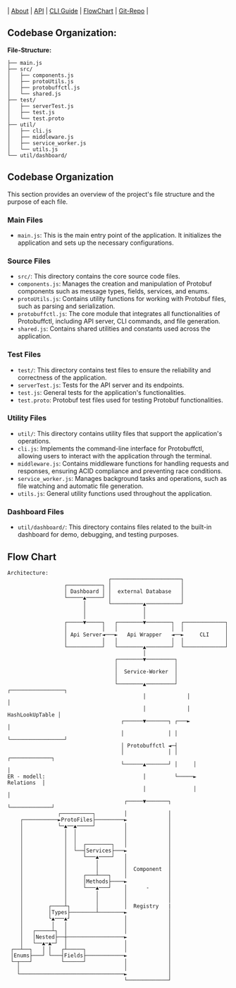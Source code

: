 
 | [About](https://ji-podhead.github.io/protobuffctl/) | [API](https://ji-podhead.github.io/protobuffctl/API) | [CLI Guide](https://ji-podhead.github.io/protobuffctl/guides) | [FlowChart](https://ji-podhead.github.io/protobuffctl/architecture) | [Git-Repo](https://github.com/ji-podhead/protobuffctl) |
 
## Codebase Organization:
**File-Structure:**
```
├── main.js
├── src/
│   ├── components.js
│   ├── protoUtils.js
│   ├── protobuffctl.js
│   └── shared.js
├── test/
│   ├── serverTest.js
│   ├── test.js
│   └── test.proto
├── util/
│   ├── cli.js
│   ├── middleware.js
│   ├── service_worker.js
│   └── utils.js
└── util/dashboard/
```
## Codebase Organization

This section provides an overview of the project's file structure and the purpose of each file.

### Main Files

- `main.js`: This is the main entry point of the application. It initializes the application and sets up the necessary configurations.

### Source Files

- `src/`: This directory contains the core source code files.
 - `components.js`: Manages the creation and manipulation of Protobuf components such as message types, fields, services, and enums.
 - `protoUtils.js`: Contains utility functions for working with Protobuf files, such as parsing and serialization.
 - `protobuffctl.js`: The core module that integrates all functionalities of Protobuffctl, including API server, CLI commands, and file generation.
 - `shared.js`: Contains shared utilities and constants used across the application.

### Test Files

- `test/`: This directory contains test files to ensure the reliability and correctness of the application.
 - `serverTest.js`: Tests for the API server and its endpoints.
 - `test.js`: General tests for the application's functionalities.
 - `test.proto`: Protobuf test files used for testing Protobuf functionalities.

### Utility Files

- `util/`: This directory contains utility files that support the application's operations.
 - `cli.js`: Implements the command-line interface for Protobuffctl, allowing users to interact with the application through the terminal.
 - `middleware.js`: Contains middleware functions for handling requests and responses, ensuring ACID compliance and preventing race conditions.
 - `service_worker.js`: Manages background tasks and operations, such as file watching and automatic file generation.
 - `utils.js`: General utility functions used throughout the application.

### Dashboard Files

- `util/dashboard/`: This directory contains files related to the built-in dashboard for demo, debugging, and testing purposes.

## Flow Chart
```
Architecture:                                                                
                                ┌──────────────────────┐                    
                  ┌───────────┐ │                      │                    
                  │ Dashboard │ │  external Database   │                    
                  └─────▲─────┘ │                      │                    
                        │       └──────────▲───────────┘                    
                        │                  │                                
                        │                  │                                
                  ┌─────▼─────┐   ┌────────▼────────┐  ┌─────────────┐      
                  │           │   │                 │  │             │      
                  │ Api Server◄───►   Api Wrapper   ◄──►     CLI     │      
                  │           │   │                 │  │             │      
                  └───────────┘   └────────▲────────┘  └─────────────┘      
                                           │                                
                                  ┌────────▼─────────┐                      
                                  │                  │                      
                                  │  Service-Worker  │                      
                                  │                  │                      
                                  └────────▲─────────┘   ┌─────────────────┐
                                           │             │                 │
                                           │             │ HashLookUpTable │
                                    ┌──────▼───────┐ ┌───►                 │
                                    │              │ │   └─────────────────┘
                                    │ Protobuffctl ◄─┤                      
                                    │              │ │     ┌─────────────┐  
                                    └──────▲───────┘ │     │             │  
ER - modell:                               │         └─────►  Relations  │  
                                           │               │             │  
                                     ┌─────▼───────┐       └─────────────┘  
                ┌──────────┐         │             │                        
    ┌───────────►ProtoFiles├─────────►             │                        
    │           └─▲──▲─────┘         │             │                        
    │             │  │               │             │                        
    │             │  │               │             │                        
    │             │  │  ┌────────┐   │             │                        
    │             │  └──┤Services├───►             │                        
    │             │     └───▲────┘   │             │                        
    │             │         │        │             │                        
    │             │         │        │  Component  │                        
    │             │     ┌───┴───┐    │             │                        
    │             │     │Methods├────►             │                        
    │             │     └───▲───┘    │      -      │                        
    │             │         │        │             │                        
    │             │         │        │             │                        
    │        ┌────┴┐        │        │  Registry   |                       
    │        │Types├────────┴────────►             │                        
    │        └▲───▲┘                 │             │                        
    │         │   │                  │             │                        
    │   ┌─────┴┐  │                  │             │                        
    │   │Nested├──┼──────────────────►             │                        
    │   └──▲─▲─┘  │                  │             │                        
 ┌──┴──┐   │ │   ┌┴─────┐            │             │                        
 │Enums├───┘ └───┤Fields├────────────►             │                        
 └─┬───┘         └──────┘            │             │                        
   │                                 │             │                        
   └─────────────────────────────────►             │                        
                                     └─────────────┘                        
```
